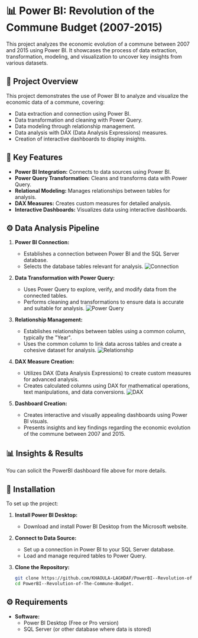 # 📊 Power BI: Revolution of the Commune Budget (2007-2015)

This project analyzes the economic evolution of a commune between 2007 and 2015 using Power BI. It showcases the process of data extraction, transformation, modeling, and visualization to uncover key insights from various datasets.

## 📜 Project Overview

This project demonstrates the use of Power BI to analyze and visualize the economic data of a commune, covering:

*   Data extraction and connection using Power BI.
*   Data transformation and cleaning with Power Query.
*   Data modeling through relationship management.
*   Data analysis with DAX (Data Analysis Expressions) measures.
*   Creation of interactive dashboards to display insights.

## 🌟 Key Features

*   **Power BI Integration:** Connects to data sources using Power BI.
*   **Power Query Transformation:** Cleans and transforms data with Power Query.
*   **Relational Modeling:** Manages relationships between tables for analysis.
*   **DAX Measures:** Creates custom measures for detailed analysis.
*   **Interactive Dashboards:** Visualizes data using interactive dashboards.

## ⚙️ Data Analysis Pipeline

1.  **Power BI Connection:**
    *   Establishes a connection between Power BI and the SQL Server database.
    *   Selects the database tables relevant for analysis.
   ![Connection](https://github.com/Geocanda/PowerBI--Revolution-of-The-Commune-Budget./assets/72404281/b20a334d-a51d-4761-a747-75f1dde28c0d)

2.  **Data Transformation with Power Query:**
    *   Uses Power Query to explore, verify, and modify data from the connected tables.
    *   Performs cleaning and transformations to ensure data is accurate and suitable for analysis.
   ![Power Query](https://github.com/Geocanda/PowerBI--Revolution-of-The-Commune-Budget./assets/72404281/7f9e1a73-93d8-4983-982d-1bce5a337a1a)
3.  **Relationship Management:**
    *   Establishes relationships between tables using a common column, typically the "Year".
     *   Uses the common column to link data across tables and create a cohesive dataset for analysis.
   ![Relationship](https://github.com/Geocanda/PowerBI--Revolution-of-The-Commune-Budget./assets/72404281/6903c468-a121-427f-9edf-d5351d5b96b7)

4.  **DAX Measure Creation:**
    *   Utilizes DAX (Data Analysis Expressions) to create custom measures for advanced analysis.
     *   Creates calculated columns using DAX for mathematical operations, text manipulations, and data conversions.
   ![DAX](https://github.com/Geocanda/PowerBI--Revolution-of-The-Commune-Budget./assets/72404281/52377340-3ddb-44e3-9060-903579ef7c6b)

5.  **Dashboard Creation:**
    *   Creates interactive and visually appealing dashboards using Power BI visuals.
    *   Presents insights and key findings regarding the economic evolution of the commune between 2007 and 2015.

## 📊 Insights & Results

You can solicit the PowerBI dashboard file above for more details.

## 🚀 Installation

To set up the project:

1.  **Install Power BI Desktop:**
    *   Download and install Power BI Desktop from the Microsoft website.

2.  **Connect to Data Source:**
    *   Set up a connection in Power BI to your SQL Server database.
    *   Load and manage required tables to Power Query.

3.  **Clone the Repository:**
    ```bash
    git clone https://github.com/KHAOULA-LAGHDAF/PowerBI--Revolution-of-The-Commune-Budget..git
    cd PowerBI--Revolution-of-The-Commune-Budget.
    ```
    
## ⚙️ Requirements

*   **Software:**
    *   Power BI Desktop (Free or Pro version)
    *   SQL Server (or other database where data is stored)
